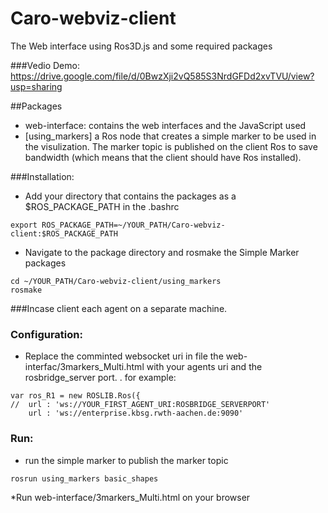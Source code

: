 # Caro-webviz-client
The Web interface using Ros3D.js and some required packages


###Vedio Demo:
https://drive.google.com/file/d/0BwzXji2vQ585S3NrdGFDd2xvTVU/view?usp=sharing

##Packages
* web-interface: contains the web interfaces and the JavaScript used
* [using_markers] a Ros node that creates a simple marker to be used in the visulization. The marker topic is published on the client Ros to save bandwidth (which means that the client should have Ros installed).

###Installation:
* Add your directory that contains the packages as a $ROS_PACKAGE_PATH in the .bashrc
```
export ROS_PACKAGE_PATH=~/YOUR_PATH/Caro-webviz-client:$ROS_PACKAGE_PATH
```

* Navigate to the package directory and rosmake the Simple Marker packages 
```
cd ~/YOUR_PATH/Caro-webviz-client/using_markers
rosmake
```

###Incase client each agent on a separate machine.

### Configuration:
* Replace the comminted websocket uri in file the web-interfac/3markers_Multi.html with your agents uri and the rosbridge_server port.
. for example:
```
var ros_R1 = new ROSLIB.Ros({
//  url : 'ws://YOUR_FIRST_AGENT_URI:ROSBRIDGE_SERVERPORT'
    url : 'ws://enterprise.kbsg.rwth-aachen.de:9090'

```

### Run:
* run the simple marker to publish the marker topic
```
rosrun using_markers basic_shapes
```

*Run web-interface/3markers_Multi.html on your browser



